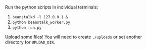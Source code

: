 Run the python scripts in individual terminals:

1. `beanstalkd -l 127.0.0.1 &`
2. `python beanstalk_worker.py`
3. `python run.py`

Upload some files! You will need to create `./uploads` or set another directory
for `UPLOAD_DIR`.

